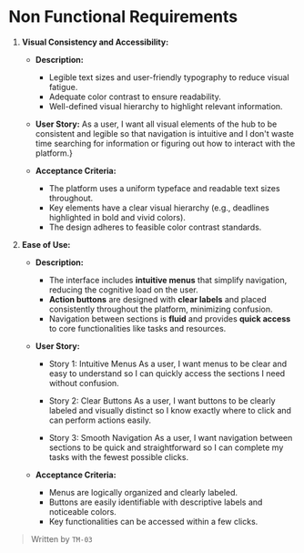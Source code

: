 # Non Functional Requirements

1. **Visual Consistency and Accessibility:**
   - **Description:**
     - Legible text sizes and user-friendly typography to reduce visual fatigue.
     - Adequate color contrast to ensure readability.
     - Well-defined visual hierarchy to highlight relevant information.

   - **User Story:**
      As a user, I want all visual elements of the hub to be consistent and legible so that navigation is intuitive and I don't waste time searching for               information or figuring out how to interact with the platform.}

   - **Acceptance Criteria:**
     - The platform uses a uniform typeface and readable text sizes throughout.
     - Key elements have a clear visual hierarchy (e.g., deadlines highlighted in bold and vivid colors).
     - The design adheres to feasible color contrast standards.

2. **Ease of Use:**
   - **Description:**
     - The interface includes **intuitive menus** that simplify navigation, reducing the cognitive load on the user.
     - **Action buttons** are designed with **clear labels** and placed consistently throughout the platform, minimizing confusion.
     - Navigation between sections is **fluid** and provides **quick access** to core functionalities like tasks and resources.

   - **User Story:**
     - Story 1: Intuitive Menus
        As a user, I want menus to be clear and easy to understand so I can quickly access the sections I need without confusion.

     - Story 2: Clear Buttons
        As a user, I want buttons to be clearly labeled and visually distinct so I know exactly where to click and can perform actions easily.

     - Story 3: Smooth Navigation
        As a user, I want navigation between sections to be quick and straightforward so I can complete my tasks with the fewest possible clicks.

   - **Acceptance Criteria:**
     - Menus are logically organized and clearly labeled.
     - Buttons are easily identifiable with descriptive labels and noticeable colors.
     - Key functionalities can be accessed within a few clicks.

> Written by `TM-03` 
